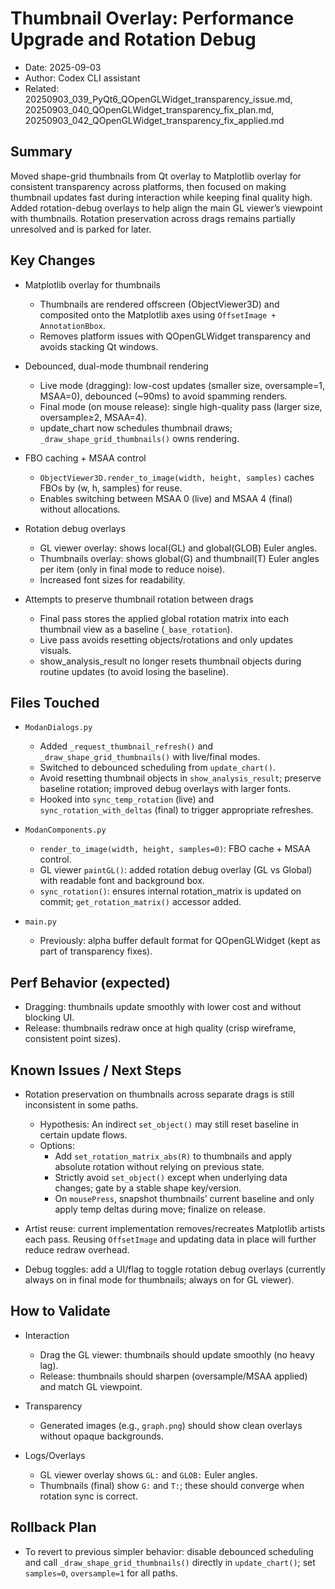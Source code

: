 # Thumbnail Overlay: Performance Upgrade and Rotation Debug

- Date: 2025-09-03
- Author: Codex CLI assistant
- Related: 20250903_039_PyQt6_QOpenGLWidget_transparency_issue.md, 20250903_040_QOpenGLWidget_transparency_fix_plan.md, 20250903_042_QOpenGLWidget_transparency_fix_applied.md

## Summary

Moved shape-grid thumbnails from Qt overlay to Matplotlib overlay for consistent transparency across platforms, then focused on making thumbnail updates fast during interaction while keeping final quality high. Added rotation-debug overlays to help align the main GL viewer’s viewpoint with thumbnails. Rotation preservation across drags remains partially unresolved and is parked for later.

## Key Changes

- Matplotlib overlay for thumbnails
  - Thumbnails are rendered offscreen (ObjectViewer3D) and composited onto the Matplotlib axes using `OffsetImage + AnnotationBbox`.
  - Removes platform issues with QOpenGLWidget transparency and avoids stacking Qt windows.

- Debounced, dual-mode thumbnail rendering
  - Live mode (dragging): low-cost updates (smaller size, oversample=1, MSAA=0), debounced (~90ms) to avoid spamming renders.
  - Final mode (on mouse release): single high-quality pass (larger size, oversample≥2, MSAA=4).
  - update_chart now schedules thumbnail draws; `_draw_shape_grid_thumbnails()` owns rendering.

- FBO caching + MSAA control
  - `ObjectViewer3D.render_to_image(width, height, samples)` caches FBOs by (w, h, samples) for reuse.
  - Enables switching between MSAA 0 (live) and MSAA 4 (final) without allocations.

- Rotation debug overlays
  - GL viewer overlay: shows local(GL) and global(GLOB) Euler angles.
  - Thumbnails overlay: shows global(G) and thumbnail(T) Euler angles per item (only in final mode to reduce noise).
  - Increased font sizes for readability.

- Attempts to preserve thumbnail rotation between drags
  - Final pass stores the applied global rotation matrix into each thumbnail view as a baseline (`_base_rotation`).
  - Live pass avoids resetting objects/rotations and only updates visuals.
  - show_analysis_result no longer resets thumbnail objects during routine updates (to avoid losing the baseline).

## Files Touched

- `ModanDialogs.py`
  - Added `_request_thumbnail_refresh()` and `_draw_shape_grid_thumbnails()` with live/final modes.
  - Switched to debounced scheduling from `update_chart()`.
  - Avoid resetting thumbnail objects in `show_analysis_result`; preserve baseline rotation; improved debug overlays with larger fonts.
  - Hooked into `sync_temp_rotation` (live) and `sync_rotation_with_deltas` (final) to trigger appropriate refreshes.

- `ModanComponents.py`
  - `render_to_image(width, height, samples=0)`: FBO cache + MSAA control.
  - GL viewer `paintGL()`: added rotation debug overlay (GL vs Global) with readable font and background box.
  - `sync_rotation()`: ensures internal rotation_matrix is updated on commit; `get_rotation_matrix()` accessor added.

- `main.py`
  - Previously: alpha buffer default format for QOpenGLWidget (kept as part of transparency fixes).

## Perf Behavior (expected)

- Dragging: thumbnails update smoothly with lower cost and without blocking UI.
- Release: thumbnails redraw once at high quality (crisp wireframe, consistent point sizes).

## Known Issues / Next Steps

- Rotation preservation on thumbnails across separate drags is still inconsistent in some paths.
  - Hypothesis: An indirect `set_object()` may still reset baseline in certain update flows.
  - Options:
    - Add `set_rotation_matrix_abs(R)` to thumbnails and apply absolute rotation without relying on previous state.
    - Strictly avoid `set_object()` except when underlying data changes; gate by a stable shape key/version.
    - On `mousePress`, snapshot thumbnails’ current baseline and only apply temp deltas during move; finalize on release.

- Artist reuse: current implementation removes/recreates Matplotlib artists each pass. Reusing `OffsetImage` and updating data in place will further reduce redraw overhead.

- Debug toggles: add a UI/flag to toggle rotation debug overlays (currently always on in final mode for thumbnails; always on for GL viewer).

## How to Validate

- Interaction
  - Drag the GL viewer: thumbnails should update smoothly (no heavy lag).
  - Release: thumbnails should sharpen (oversample/MSAA applied) and match GL viewpoint.

- Transparency
  - Generated images (e.g., `graph.png`) should show clean overlays without opaque backgrounds.

- Logs/Overlays
  - GL viewer overlay shows `GL:` and `GLOB:` Euler angles.
  - Thumbnails (final) show `G:` and `T:`; these should converge when rotation sync is correct.

## Rollback Plan

- To revert to previous simpler behavior: disable debounced scheduling and call `_draw_shape_grid_thumbnails()` directly in `update_chart()`; set `samples=0`, `oversample=1` for all paths.

